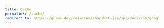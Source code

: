 ```yaml
---
title: Cache
permalink: /cache/
redirect_to: https://guava.dev/releases/snapshot-jre/api/docs/com/google/common/cache/Cache.html
---
```

